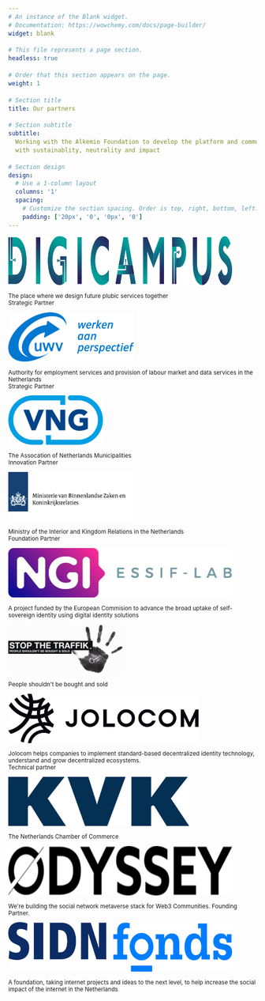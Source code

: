 ```yaml
---
# An instance of the Blank widget.
# Documentation: https://wowchemy.com/docs/page-builder/
widget: blank

# This file represents a page section.
headless: true

# Order that this section appears on the page.
weight: 1

# Section title
title: Our partners

# Section subtitle
subtitle:
  Working with the Alkemio Foundation to develop the platform and community
  with sustainablity, neutrality and impact

# Section design
design:
  # Use a 1-column layout
  columns: '1'
  spacing:
    # Customize the section spacing. Order is top, right, bottom, left.
    padding: ['20px', '0', '0px', '0']
---
```


<div class="container mb-5">
<!-- First row -->
  <div class="row align-items-top text-center  mt-4 mb-5">
    <div class="col text-center" > 
         <a href="https://digicampus.tech" target="_blank"> 
      <img src="./logos/digicampus.svg" alt="Digicampus logo" style="max-width:90%; margin:auto; height:100px;">
      </a>
      <p class="pt-2" style="font-size:smaller"> The place where we design future plubic services together <br>
       Strategic Partner</p>
    </div>
    <div class="col text-center" > 
         <a href="https://www.uwv.nl/particulieren/index.aspx" target="_blank"> 
      <img src="./logos/uwv.svg" alt="UWV logo" style="max-width:90%; margin:auto; height:100px;">
      </a>
      <p class="pt-2" style="font-size:smaller"> Authority for employment services and provision of labour market and data services in the Netherlands <br>
       Strategic Partner</p>
    </div>
  </div> 
  <!-- Second row -->
  <div class="row align-items-top text-center mb-5">
    <div class="col text-center" > 
         <a href="https://vng.nl/" target="_blank"> 
      <img src="./logos/vng.svg" alt="VNG logo" style="max-width:90%; margin:auto; height:100px;">
      </a>
      <p class="pt-2" style="font-size:smaller"> The Assocation of Netherlands Municipalities <br>
       Innovation Partner</p>
    </div>
    <div class="col text-center" > 
             <a href="https://www.rijksoverheid.nl/ministeries/ministerie-van-binnenlandse-zaken-en-koninkrijksrelaties" target="_blank"> 
      <img src="./logos/min-bzk.svg" alt="Ministerie van Binnenlandse Zaken en Koninkrijksrelaties logo" style="max-width:90%; margin:auto; height:100px;">
      </a>
      <p class="pt-2" style="font-size:smaller"> Ministry of the Interior and Kingdom Relations in the Netherlands <br>
       Foundation Partner</p>
    </div>
  </div> 
  <!-- Third row -->
  <div class="row align-items-top text-center mb-5">
       <div class="col text-center" > 
         <a href="https://essif-lab.eu/" target="_blank"> 
      <img src="./logos/ngi-essiflab.jpg" alt="NGI Essif Lab logo" style="max-width:90%; margin:auto; height:100px;">
      </a>
      <p class="pt-2" style="font-size:smaller"> A project funded by the European Commision to advance the broad uptake of self-sovereign identity using digital identity solutions</p>
    </div>
    <div class="col text-center" > 
         <a href="https://www.stopthetraffik.org" target="_blank"> 
      <img src="./logos/traffik-logo-hand.png" alt="Stop the traffik logo" style="max-width:90%; margin:auto; height:100px;">
      </a>
      <p class="pt-2" style="font-size:smaller"> People shouldn't be bought and sold</p>
      </div>
  </div> 
  <!-- Fourth row -->
  <div class="row align-items-top text-center mb-5">
     <div class="col text-center" > 
        <a href="https://jolocom.io/" target="_blank">
       <img src="./logos/jolocom_h@3x.png" alt="Jolocom logo" style="max-width:90%; margin:auto; height:100px;"> </a>
        <p class="pt-2" style="font-size:smaller"> Jolocom helps companies to implement standard-based decentralized identity technology, understand and grow decentralized ecosystems. </br> Technical partner</p>
      </div>
      <div class="col text-center" > 
     <a href="https://www.kvk.nl/" target="_blank"> 
     <img src="./logos/kvk.svg" alt="Kamer van Koophandel logo" style="max-width:90%; margin:auto; height:100px;"> </a>
      <p class="pt-2" style="font-size:smaller"> The Netherlands Chamber of Commerce</p>
    </div>
  </div> 
  <!-- last row -->
  <div class="row align-items-top text-center mb-5">
    <div class="col text-center" > 
        <a href="https://odyssey.org/" target="_blank">
       <img src="./logos/odyssey.png" alt="Odyssey logo" style="max-width:90%; margin:auto; height:100px;"> </a>
        <p class="pt-2" style="font-size:smaller"> We're building the social network metaverse stack for Web3 Communities. Founding Partner.</p>
    </div>
    <div class="col text-center" > 
            <a href="https://www.sidnfonds.nl/" target="_blank">
      <img src="./logos/sidn.svg" alt="SIDN Fonds logo" style="max-width:90%; margin:auto; height:100px;"> </a>
      <p class="pt-2" style="font-size:smaller"> A foundation, taking internet projects and ideas to the next level, to help increase the social impact of the internet in the Netherlands</p>
    </div>
  </div>
</div>
